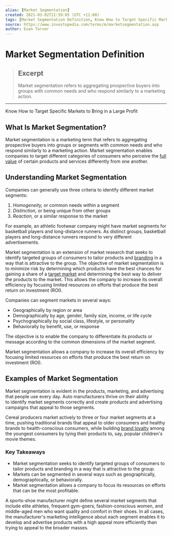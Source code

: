 ```yaml
---
alias: [Market Segmentation]
created: 2021-03-02T21:59:05 (UTC +11:00)
tags: [Market Segmentation Definition, Know How to Target Specific Markets to Bring in a Large Profit]
source: https://www.investopedia.com/terms/m/marketsegmentation.asp
author: Evan Tarver
---
```


# Market Segmentation Definition

> ## Excerpt
> Market segmentation refers to aggregating prospective buyers into groups with common needs and who respond similarly to a marketing action.

---

Know How to Target Specific Markets to Bring in a Large Profit
## What Is Market Segmentation?

Market segmentation is a marketing term that refers to aggregating prospective buyers into groups or segments with common needs and who respond similarly to a marketing action. Market segmentation enables companies to target different categories of consumers who perceive the [full value](https://www.investopedia.com/terms/f/full-value.asp) of certain products and services differently from one another.

## Understanding Market Segmentation

Companies can generally use three criteria to identify different market segments:

1.  _Homogeneity,_ or common needs within a segment
2.  _Distinction,_ or being unique from other groups
3.  _Reaction,_ or a similar response to the market

For example, an athletic footwear company might have market segments for basketball players and long-distance runners. As distinct groups, basketball players and long-distance runners respond to very different advertisements.

Market segmentation is an extension of market research that seeks to identify targeted groups of consumers to tailor products and [branding](https://www.investopedia.com/terms/b/brand-personality.asp) in a way that is attractive to the group. The objective of market segmentation is to minimize risk by determining which products have the best chances for gaining a share of a [target market](https://www.investopedia.com/terms/t/target-market.asp) and determining the best way to deliver the products to the market. This allows the company to increase its overall efficiency by focusing limited resources on efforts that produce the best return on investment (ROI).

Companies can segment markets in several ways:

-   Geographically by region or area
-   Demographically by age, gender, family size, income, or life cycle
-   Psychographically by social class, lifestyle, or personality
-   Behaviorally by benefit, use, or response

The objective is to enable the company to differentiate its products or message according to the common dimensions of the market segment.

Market segmentation allows a company to increase its overall efficiency by focusing limited resources on efforts that produce the best return on investment (ROI).

## Examples of Market Segmentation

Market segmentation is evident in the products, marketing, and advertising that people use every day. Auto manufacturers thrive on their ability to identify market segments correctly and create products and advertising campaigns that appeal to those segments.

Cereal producers market actively to three or four market segments at a time, pushing traditional brands that appeal to older consumers and healthy brands to health-conscious consumers, while building [brand loyalty](https://www.investopedia.com/terms/b/brand-loyalty.asp) among the youngest consumers by tying their products to, say, popular children's movie themes.

### Key Takeaways

-   Market segmentation seeks to identify targeted groups of consumers to tailor products and branding in a way that is attractive to the group.
-   Markets can be segmented in several ways such as geographically, demographically, or behaviorally.
-   Market segmentation allows a company to focus its resources on efforts that can be the most profitable.

A sports-shoe manufacturer might define several market segments that include elite athletes, frequent gym-goers, fashion-conscious women, and middle-aged men who want quality and comfort in their shoes. In all cases, the manufacturer's marketing intelligence about each segment enables it to develop and advertise products with a high appeal more efficiently than trying to appeal to the broader masses.
